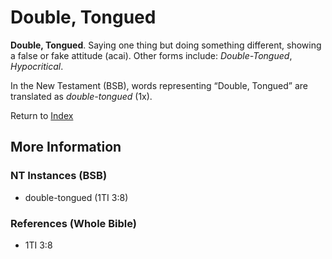 # Double, Tongued
**Double, Tongued**. 
Saying one thing but doing something different, showing a false or fake attitude (acai). 
Other forms include: 
*Double-Tongued*, *Hypocritical*. 




In the New Testament (BSB), words representing “Double, Tongued” are translated as 
*double-tongued* (1x). 


Return to [Index](00-Index.md)

## More Information

### NT Instances (BSB)

* double-tongued (1TI 3:8)



### References (Whole Bible)

* 1TI 3:8



